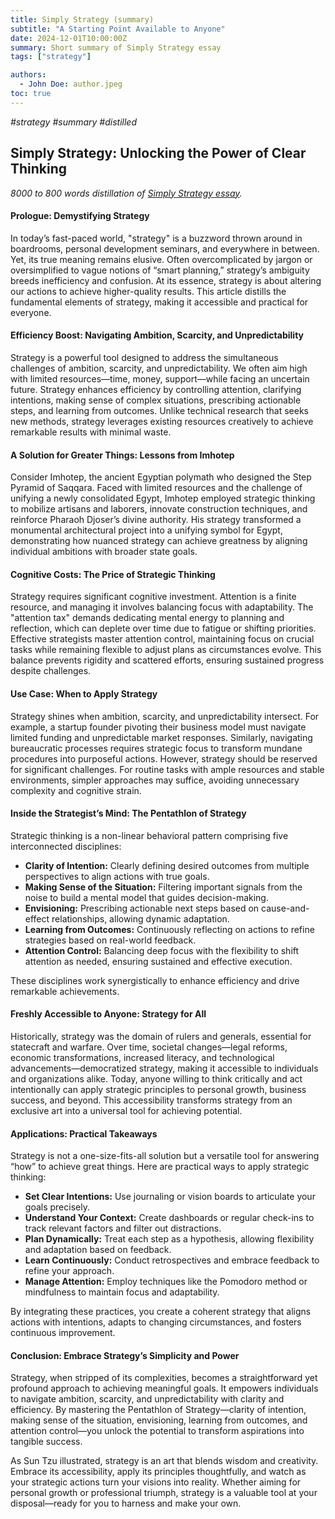 ```yaml
---
title: Simply Strategy (summary)
subtitle: "A Starting Point Available to Anyone"
date: 2024-12-01T10:00:00Z
summary: Short summary of Simply Strategy essay
tags: ["strategy"]

authors:
  - John Doe: author.jpeg
toc: true
---
```


*#strategy #summary #distilled*  

## Simply Strategy: Unlocking the Power of Clear Thinking  
*8000 to 800 words distillation of [Simply Strategy essay](/works/simply-strategy/).*  

#### Prologue: Demystifying Strategy
In today’s fast-paced world, "strategy" is a buzzword thrown around in boardrooms, personal development seminars, and everywhere in between. Yet, its true meaning remains elusive. Often overcomplicated by jargon or oversimplified to vague notions of “smart planning,” strategy’s ambiguity breeds inefficiency and confusion. At its essence, strategy is about altering our actions to achieve higher-quality results. This article distills the fundamental elements of strategy, making it accessible and practical for everyone.

#### Efficiency Boost: Navigating Ambition, Scarcity, and Unpredictability
Strategy is a powerful tool designed to address the simultaneous challenges of ambition, scarcity, and unpredictability. We often aim high with limited resources—time, money, support—while facing an uncertain future. Strategy enhances efficiency by controlling attention, clarifying intentions, making sense of complex situations, prescribing actionable steps, and learning from outcomes. Unlike technical research that seeks new methods, strategy leverages existing resources creatively to achieve remarkable results with minimal waste.

#### A Solution for Greater Things: Lessons from Imhotep
Consider Imhotep, the ancient Egyptian polymath who designed the Step Pyramid of Saqqara. Faced with limited resources and the challenge of unifying a newly consolidated Egypt, Imhotep employed strategic thinking to mobilize artisans and laborers, innovate construction techniques, and reinforce Pharaoh Djoser’s divine authority. His strategy transformed a monumental architectural project into a unifying symbol for Egypt, demonstrating how nuanced strategy can achieve greatness by aligning individual ambitions with broader state goals.

#### Cognitive Costs: The Price of Strategic Thinking
Strategy requires significant cognitive investment. Attention is a finite resource, and managing it involves balancing focus with adaptability. The "attention tax" demands dedicating mental energy to planning and reflection, which can deplete over time due to fatigue or shifting priorities. Effective strategists master attention control, maintaining focus on crucial tasks while remaining flexible to adjust plans as circumstances evolve. This balance prevents rigidity and scattered efforts, ensuring sustained progress despite challenges.

#### Use Case: When to Apply Strategy
Strategy shines when ambition, scarcity, and unpredictability intersect. For example, a startup founder pivoting their business model must navigate limited funding and unpredictable market responses. Similarly, navigating bureaucratic processes requires strategic focus to transform mundane procedures into purposeful actions. However, strategy should be reserved for significant challenges. For routine tasks with ample resources and stable environments, simpler approaches may suffice, avoiding unnecessary complexity and cognitive strain.

#### Inside the Strategist’s Mind: The Pentathlon of Strategy
Strategic thinking is a non-linear behavioral pattern comprising five interconnected disciplines:
- **Clarity of Intention:** Clearly defining desired outcomes from multiple perspectives to align actions with true goals.
- **Making Sense of the Situation:** Filtering important signals from the noise to build a mental model that guides decision-making.
- **Envisioning:** Prescribing actionable next steps based on cause-and-effect relationships, allowing dynamic adaptation.
- **Learning from Outcomes:** Continuously reflecting on actions to refine strategies based on real-world feedback.
- **Attention Control:** Balancing deep focus with the flexibility to shift attention as needed, ensuring sustained and effective execution.

These disciplines work synergistically to enhance efficiency and drive remarkable achievements.

#### Freshly Accessible to Anyone: Strategy for All
Historically, strategy was the domain of rulers and generals, essential for statecraft and warfare. Over time, societal changes—legal reforms, economic transformations, increased literacy, and technological advancements—democratized strategy, making it accessible to individuals and organizations alike. Today, anyone willing to think critically and act intentionally can apply strategic principles to personal growth, business success, and beyond. This accessibility transforms strategy from an exclusive art into a universal tool for achieving potential.

#### Applications: Practical Takeaways
Strategy is not a one-size-fits-all solution but a versatile tool for answering “how” to achieve great things. Here are practical ways to apply strategic thinking:
- **Set Clear Intentions:** Use journaling or vision boards to articulate your goals precisely.
- **Understand Your Context:** Create dashboards or regular check-ins to track relevant factors and filter out distractions.
- **Plan Dynamically:** Treat each step as a hypothesis, allowing flexibility and adaptation based on feedback.
- **Learn Continuously:** Conduct retrospectives and embrace feedback to refine your approach.
- **Manage Attention:** Employ techniques like the Pomodoro method or mindfulness to maintain focus and adaptability.

By integrating these practices, you create a coherent strategy that aligns actions with intentions, adapts to changing circumstances, and fosters continuous improvement.

#### Conclusion: Embrace Strategy’s Simplicity and Power
Strategy, when stripped of its complexities, becomes a straightforward yet profound approach to achieving meaningful goals. It empowers individuals to navigate ambition, scarcity, and unpredictability with clarity and efficiency. By mastering the Pentathlon of Strategy—clarity of intention, making sense of the situation, envisioning, learning from outcomes, and attention control—you unlock the potential to transform aspirations into tangible success.

As Sun Tzu illustrated, strategy is an art that blends wisdom and creativity. Embrace its accessibility, apply its principles thoughtfully, and watch as your strategic actions turn your visions into reality. Whether aiming for personal growth or professional triumph, strategy is a valuable tool at your disposal—ready for you to harness and make your own.
